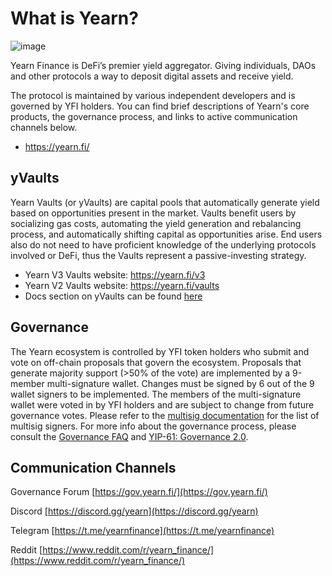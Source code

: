 # What is Yearn?

![image](/img/intro/blueknight.jpg)

Yearn Finance is DeFi’s premier yield aggregator. Giving individuals, DAOs and other protocols a way to deposit digital assets and receive yield.

The protocol is maintained by various independent developers and is governed by YFI holders. You can find brief descriptions of Yearn's core products, the governance process, and links to active communication channels below.

- https://yearn.fi/

## yVaults

Yearn Vaults (or yVaults) are capital pools that automatically generate yield based on opportunities present in the market. Vaults benefit users by socializing gas costs, automating the yield generation and rebalancing process, and automatically shifting capital as opportunities arise. End users also do not need to have proficient knowledge of the underlying protocols involved or DeFi, thus the Vaults represent a passive-investing strategy.

- Yearn V3 Vaults website: https://yearn.fi/v3
- Yearn V2 Vaults website: https://yearn.fi/vaults
- Docs section on yVaults can be found [here](products/yvaults/overview.md)

## Governance

The Yearn ecosystem is controlled by YFI token holders who submit and vote on off-chain proposals that govern the ecosystem. Proposals that generate majority support \(&gt;50% of the vote\) are implemented by a 9-member multi-signature wallet. Changes must be signed by 6 out of the 9 wallet signers to be implemented. The members of the multi-signature wallet were voted in by YFI holders and are subject to change from future governance votes. Please refer to the [multisig documentation](/security/multisig) for the list of multisig signers. For more info about the governance process, please consult the [Governance FAQ](/resources/faq#governance) and [YIP-61: Governance 2.0](https://gov.yearn.fi/t/yip-61-governance-2-0/10460).

## Communication Channels

Governance Forum [https://gov.yearn.fi/](https://gov.yearn.fi/)

Discord [https://discord.gg/yearn](https://discord.gg/yearn)

Telegram [https://t.me/yearnfinance](https://t.me/yearnfinance)

Reddit [https://www.reddit.com/r/yearn_finance/](https://www.reddit.com/r/yearn_finance/)
